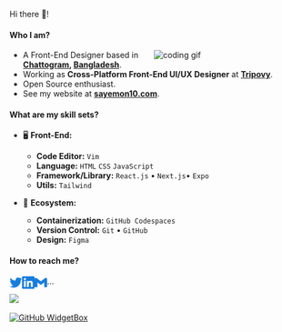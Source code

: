 Hi there 👋!

<!---<a href="#"><img src="https://readme-typing-svg.demolab.com?font=Fira+Code&pause=1000&color=2EA7A1&width=444&height=54&lines=I'm S.+M.+Abdul+Aziz..." alt="Typing SVG" /></a>-->

#### Who I am?
<img align="right" src="https://media.giphy.com/media/PiQejEf31116URju4V/giphy.gif" alt="coding gif" width="250">

- A Front-End Designer based in **[Chattogram](https://en.wikipedia.org/wiki/Chittagong), [Bangladesh](https://en.wikipedia.org/wiki/Bangladesh)**.
- Working as **Cross-Platform Front-End UI/UX Designer** at **[Tripovy][work]**.
- Open Source enthusiast.
- See my website at **[sayemon10.com][website]**.

#### What are my skill sets?

- 🖥 **Front-End:**

  - **Code Editor:** `Vim`
  - **Language:** `HTML` `CSS` `JavaScript`
  - **Framework/Library:** `React.js` • `Next.js`• `Expo`  
  - **Utils:** `Tailwind` 

- 🎡 **Ecosystem:**
  - **Containerization:**  `GitHub Codespaces`
  - **Version Control:** `Git` • `GitHub`
  - **Design:**  `Figma`

#### How to reach me?


<a href="https://twitter.com/sayemon10">
  <img align="left" alt="Twitter" width="22px" src="./assets/twitter.svg" />
</a>
<a href="https://www.linkedin.com/in/s-m-abdul-aziz">
  <img align="left" alt="LinkedIn" width="22px" src="./assets/linkedin.svg" />
</a>
<a href="mailto:abdulaziz.aziz99@gmail.com">
  <img align="left" alt="Mail" width="22px" src="./assets/gmail.svg" />
</a>

[work]: https://tripovy.com/
[website]: https://sayemon10.com/?utm_source=github&utm_medium=sayemon10
...

<div><img src="https://media.giphy.com/media/xT9IgG50Fb7Mi0prBC/giphy.gif" width="300"></div>

[![GitHub WidgetBox](https://github-widgetbox.vercel.app/api/profile?username=sayemon10&data=followers,repositories,stars,commits&theme=rgb)][def]

[def]: https://github.com/sayemon10/github-widgetbox
